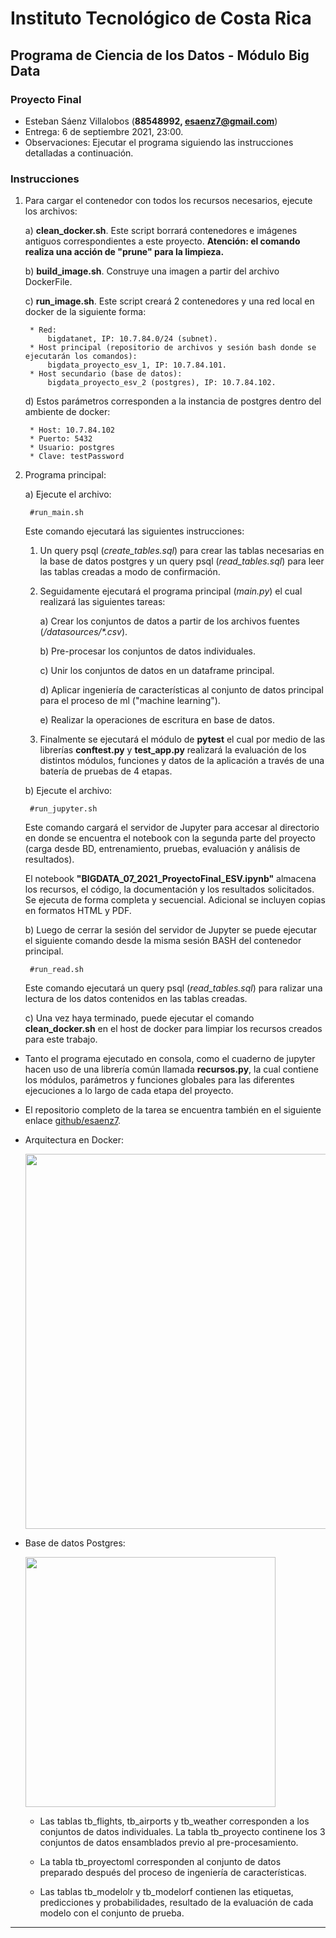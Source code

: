 # Instituto Tecnológico de Costa Rica

## Programa de Ciencia de los Datos - Módulo Big Data

### Proyecto Final

* Esteban Sáenz Villalobos (**88548992, esaenz7@gmail.com**)
* Entrega: 6 de septiembre 2021, 23:00.
* Observaciones: Ejecutar el programa siguiendo las instrucciones detalladas a continuación.

### Instrucciones

1. Para cargar el contenedor con todos los recursos necesarios, ejecute los archivos:

    a) **clean_docker.sh**. Este script borrará contenedores e imágenes antiguos correspondientes a este proyecto. **Atención: el comando realiza una acción de "prune" para la limpieza.**

    b) **build_image.sh**. Construye una imagen a partir del archivo DockerFile.

    c) **run_image.sh**. Este script creará 2 contenedores y una red local en docker de la siguiente forma:

        * Red:
            bigdatanet, IP: 10.7.84.0/24 (subnet).
        * Host principal (repositorio de archivos y sesión bash donde se ejecutarán los comandos):
            bigdata_proyecto_esv_1, IP: 10.7.84.101.
        * Host secundario (base de datos):
            bigdata_proyecto_esv_2 (postgres), IP: 10.7.84.102.

    d) Estos parámetros corresponden a la instancia de postgres dentro del ambiente de docker:

        * Host: 10.7.84.102
        * Puerto: 5432
        * Usuario: postgres
        * Clave: testPassword

2. Programa principal:

    a) Ejecute el archivo:

        #run_main.sh

    Este comando ejecutará las siguientes instrucciones:

    1. Un query psql (*create_tables.sql*) para crear las tablas necesarias en la base de datos postgres y un query psql (*read_tables.sql*) para leer las tablas creadas a modo de confirmación.

    2. Seguidamente ejecutará el programa principal (*main.py*) el cual realizará las siguientes tareas:

        a) Crear los conjuntos de datos a partir de los archivos fuentes (*/datasources/\*.csv*).

        b) Pre-procesar los conjuntos de datos individuales.

        c) Unir los conjuntos de datos en un dataframe principal.

        d) Aplicar ingeniería de características al conjunto de datos principal para el proceso de ml ("machine learning").

        e) Realizar la operaciones de escritura en base de datos.

    3. Finalmente se ejecutará el módulo de **pytest** el cual por medio de las librerías **conftest.py** y **test_app.py** realizará la evaluación de los distintos módulos, funciones y datos de la aplicación a través de una batería de pruebas de 4 etapas.

    b) Ejecute el archivo:

        #run_jupyter.sh

    Este comando cargará el servidor de Jupyter para accesar al directorio en donde se encuentra el notebook con la segunda parte del proyecto (carga desde BD, entrenamiento, pruebas, evaluación y análisis de resultados).

    El notebook **"BIGDATA_07_2021_ProyectoFinal_ESV.ipynb"** almacena los recursos, el código, la documentación y los resultados solicitados. Se ejecuta de forma completa y secuencial. Adicional se incluyen copias en formatos HTML y PDF.

    b) Luego de cerrar la sesión del servidor de Jupyter se puede ejecutar el siguiente comando desde la misma sesión BASH del contenedor principal.

        #run_read.sh

    Este comando ejecutará un query psql (*read_tables.sql*) para ralizar una lectura de los datos contenidos en las tablas creadas.

    c) Una vez haya terminado, puede ejecutar el comando **clean_docker.sh** en el host de docker para limpiar los recursos creados para este trabajo.

* Tanto el programa ejecutado en consola, como el cuaderno de jupyter hacen uso de una librería común llamada **recursos.py**, la cual contiene los módulos, parámetros y funciones globales para las diferentes ejecuciones a lo largo de cada etapa del proyecto.

* El repositorio completo de la tarea se encuentra también en el siguiente enlace [github/esaenz7](https://github.com/esaenz7/bigdataclass/tree/main/proyecto).

* Arquitectura en Docker:

    <div><img src="https://drive.google.com/uc?export=view&id=19NPwcsU1IRkmmFrfQpAOYD9SpzrME9II" width="600"/></div>

* Base de datos Postgres:

    <div><img src="https://drive.google.com/uc?export=view&id=1NZtyUlptLmQ5X8vzGip9cOm__UevjKep" width="400"/></div>

  * Las tablas tb_flights, tb_airports y tb_weather corresponden a los conjuntos de datos individuales. La tabla tb_proyecto continene los 3 conjuntos de datos ensamblados previo al pre-procesamiento.

  * La tabla tb_proyectoml corresponden al conjunto de datos preparado después del proceso de ingeniería de características.

  * Las tablas tb_modelolr y tb_modelorf contienen las etiquetas, predicciones y probabilidades, resultado de la evaluación de cada modelo con el conjunto de prueba.

---
